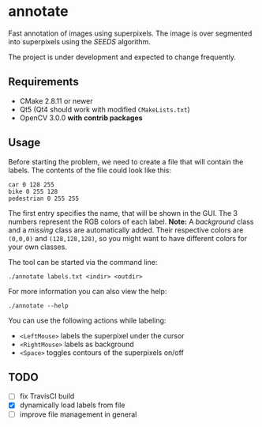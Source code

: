 annotate
========
Fast annotation of images using superpixels. The image is over segmented into superpixels using the *SEEDS* algorithm.

The project is under development and expected to change frequently.

Requirements
------------
* CMake 2.8.11 or newer
* Qt5 (Qt4 should work with modified ``CMakeLists.txt``)
* OpenCV 3.0.0 **with contrib packages**

Usage
-----
Before starting the problem, we need to create a file that will contain the labels. The contents of the file could look like this:

    car 0 128 255
    bike 0 255 128
    pedestrian 0 255 255

The first entry specifies the name, that will be shown in the GUI. The 3 numbers represent the RGB colors of each label. **Note:** A *background* class and a *missing* class are automatically added. Their respective colors are ``(0,0,0)`` and ``(128,128,128)``, so you might want to have different colors for your own classes.

The tool can be started via the command line:

    ./annotate labels.txt <indir> <outdir>

For more information you can also view the help:

    ./annotate --help

You can use the following actions while labeling:

* ``<LeftMouse>`` labels the superpixel under the cursor
* ``<RightMouse>`` labels as background
* ``<Space>`` toggles contours of the superpixels on/off

TODO
----
- [ ] fix TravisCI build
- [x] dynamically load labels from file
- [ ] improve file management in general
